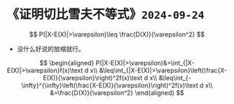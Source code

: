 # 《证明切比雪夫不等式》`2024-09-24`

$$
P(|X-E(X)|>\varepsilon)\leq \frac{D(X)}{\varepsilon^2}
$$

- 没什么好说的放缩就行。

$$
\begin{aligned}
P(|X-E(X)|>\varepsilon)&=\int_{|X-E(X)|>\varepsilon}f(x)\text d x\\
&\leq\int_{|X-E(X)|>\varepsilon}\left(\frac{X-E(X)}{\varepsilon}\right)^2f(x)\text d x\\
&\leq\int_{-\infty}^{\infty}\left(\frac{X-E(X)}{\varepsilon}\right)^2f(x)\text d x\\
&=\frac{D(X)}{\varepsilon^2}
\end{aligned}
$$

